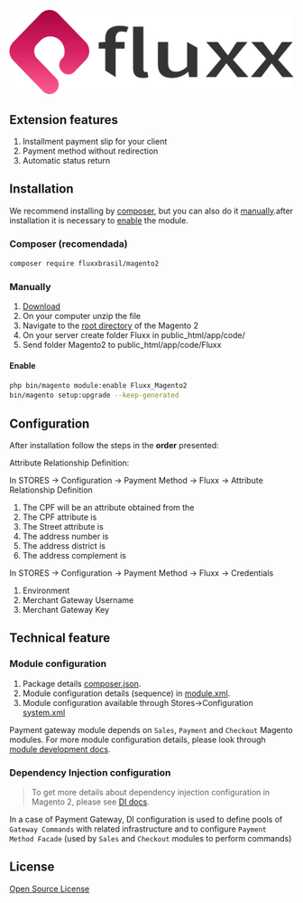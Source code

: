 ![Fluxx](view/adminhtml/web/images/logo.svg)

## Extension features

1. Installment payment slip for your client
2. Payment method without redirection
3. Automatic status return

## Installation

We recommend installing by [composer](README.md#via-composer), but you can also do it [manually](README.md#manual).after installation it is necessary to [enable](README.md#enable) the module.

### Composer (recomendada)

``` sh
composer require fluxxbrasil/magento2
```

### Manually

1. [Download](https://github.com/DevMagentoFluxx/magento2/archive/master.zip)
2. On your computer unzip the file
3. Navigate to the [root directory](https://devdocs.magento.com/guides/v2.3/install-gde/basics/basics_docroot.html) of the Magento 2
4. On your server create folder Fluxx in public_html/app/code/
5. Send folder Magento2 to public_html/app/code/Fluxx

#### Enable

``` sh
php bin/magento module:enable Fluxx_Magento2
bin/magento setup:upgrade --keep-generated 
```

## Configuration

After installation follow the steps in the **order** presented:

Attribute Relationship Definition:

In STORES -> Configuration -> Payment Method -> Fluxx -> Attribute Relationship Definition

 1. The CPF will be an attribute obtained from the
 2. The CPF attribute is
 3. The Street attribute is
 4. The address number is
 5. The address district is
 6. The address complement is

In STORES -> Configuration -> Payment Method -> Fluxx -> Credentials

 1. Environment
 2. Merchant Gateway Username
 3. Merchant Gateway Key

## Technical feature

### Module configuration
1. Package details [composer.json](composer.json).
2. Module configuration details (sequence) in [module.xml](etc/module.xml).
3. Module configuration available through Stores->Configuration [system.xml](etc/adminhtml/system.xml)

Payment gateway module depends on `Sales`, `Payment` and `Checkout` Magento modules.
For more module configuration details, please look through [module development docs](http://devdocs.magento.com/guides/v2.0/extension-dev-guide/module-load-order.html).

### Dependency Injection configuration
> To get more details about dependency injection configuration in Magento 2, please see [DI docs](http://devdocs.magento.com/guides/v2.0/extension-dev-guide/depend-inj.html).

In a case of Payment Gateway, DI configuration is used to define pools of `Gateway Commands` with related infrastructure and to configure `Payment Method Facade` (used by `Sales` and `Checkout` modules to perform commands)

## License
[Open Source License](LICENSE.txt)

